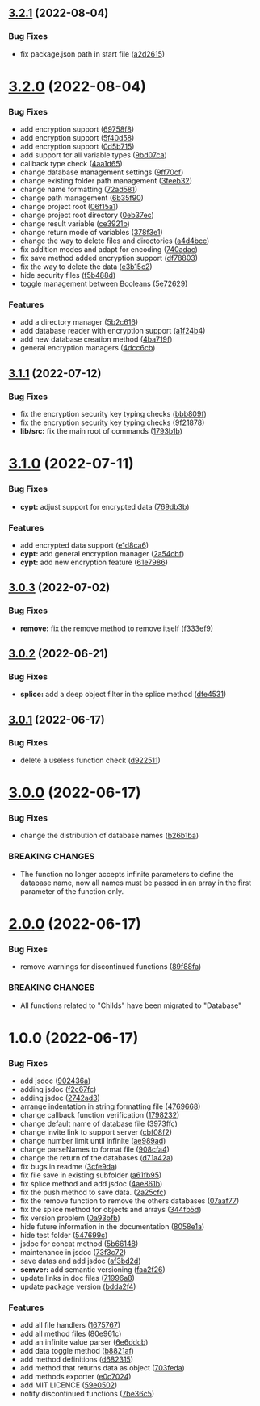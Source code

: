 ## [3.2.1](https://github.com/secure-db/secure-db/compare/v3.2.0...v3.2.1) (2022-08-04)


### Bug Fixes

* fix package.json path in start file ([a2d2615](https://github.com/secure-db/secure-db/commit/a2d26159f9eef19cad0536d07a1377e63113f5b0))

# [3.2.0](https://github.com/secure-db/secure-db/compare/v3.1.1...v3.2.0) (2022-08-04)


### Bug Fixes

* add encryption support ([69758f8](https://github.com/secure-db/secure-db/commit/69758f8d3c75db4faa536b9b0d0363ea974455d5))
* add encryption support ([5f40d58](https://github.com/secure-db/secure-db/commit/5f40d587df3bffc5a820d7911e5147d3542cc717))
* add encryption support ([0d5b715](https://github.com/secure-db/secure-db/commit/0d5b7158d0cd1e123fbfce8b0583be0fad651157))
* add support for all variable types ([9bd07ca](https://github.com/secure-db/secure-db/commit/9bd07ca1845061dd9240b4706572a343947d0a7c))
* callback type check ([4aa1d65](https://github.com/secure-db/secure-db/commit/4aa1d65454a8fa07af13390c638b103455973ec6))
* change database management settings ([9ff70cf](https://github.com/secure-db/secure-db/commit/9ff70cf0935bb8f43f9e69da062915d6de84a27c))
* change existing folder path management ([3feeb32](https://github.com/secure-db/secure-db/commit/3feeb32bb469dabfc1cfcdb960addf2195844070))
* change name formatting ([72ad581](https://github.com/secure-db/secure-db/commit/72ad58114bd9bfa944bd21f32921e36b4ea10467))
* change path management ([6b35f90](https://github.com/secure-db/secure-db/commit/6b35f90a62a1db3b6c7fda7ad944e60654dd06c5))
* change project root ([06f15a1](https://github.com/secure-db/secure-db/commit/06f15a116b9d9271c663e8ab9f0fa839baab9225))
* change project root directory ([0eb37ec](https://github.com/secure-db/secure-db/commit/0eb37ec8fe037df004bbe8051919e5869b6f8ea6))
* change result variable ([ce3921b](https://github.com/secure-db/secure-db/commit/ce3921b32d5a8e6a600cd580797b49e0b0ce75d6))
* change return mode of variables ([378f3e1](https://github.com/secure-db/secure-db/commit/378f3e1239e240bd931c79dd16e78144f08d7ea1))
* change the way to delete files and directories ([a4d4bcc](https://github.com/secure-db/secure-db/commit/a4d4bccf535f8eb57172997759e5d51605ba5485))
* fix addition modes and adapt for encoding ([740adac](https://github.com/secure-db/secure-db/commit/740adacb7a682f3fc51c0943934adaa7794ad248))
* fix save method added encryption support ([df78803](https://github.com/secure-db/secure-db/commit/df78803833c43b0fb0925dda84094fa7fa9e61d0))
* fix the way to delete the data ([e3b15c2](https://github.com/secure-db/secure-db/commit/e3b15c2f7b12a5ca5719aa5617200d1abeb06020))
* hide security files ([f5b488d](https://github.com/secure-db/secure-db/commit/f5b488d6da80999e74ba95ecc935a2f56c58c51f))
* toggle management between Booleans ([5e72629](https://github.com/secure-db/secure-db/commit/5e7262938b5df648804b938a43e87b4eeae64d7d))


### Features

* add a directory manager ([5b2c616](https://github.com/secure-db/secure-db/commit/5b2c61680b30a7ead15723a584dcb3d25db63ec9))
* add database reader with encryption support ([a1f24b4](https://github.com/secure-db/secure-db/commit/a1f24b4e04951543912db4eb1d891048c1318509))
* add new database creation method ([4ba719f](https://github.com/secure-db/secure-db/commit/4ba719f992ffdd90836cafe62e910204b6cf9037))
* general encryption managers ([4dcc6cb](https://github.com/secure-db/secure-db/commit/4dcc6cb3d9652331e04c5ca5c3fb7aa502597b14))

## [3.1.1](https://github.com/secure-db/secure-db/compare/v3.1.0...v3.1.1) (2022-07-12)


### Bug Fixes

* fix the encryption security key typing checks ([bbb809f](https://github.com/secure-db/secure-db/commit/bbb809f7229a1e09c0877dba23420b93f8393c4f))
* fix the encryption security key typing checks ([9f21878](https://github.com/secure-db/secure-db/commit/9f21878a4f73c6780a3b8b99b398b41e4787dc2b))
* **lib/src:** fix the main root of commands ([1793b1b](https://github.com/secure-db/secure-db/commit/1793b1b2d3210623a6fefb2fb075b6b3d18f197c))

# [3.1.0](https://github.com/secure-db/secure-db/compare/v3.0.3...v3.1.0) (2022-07-11)


### Bug Fixes

* **cypt:** adjust support for encrypted data ([769db3b](https://github.com/secure-db/secure-db/commit/769db3bd098286e50a786ea9d3e26f8adfadb3c0))


### Features

* add encrypted data support ([e1d8ca6](https://github.com/secure-db/secure-db/commit/e1d8ca6a204fef57dfef72fd44c7d0a9add799a1))
* **cypt:** add general encryption manager ([2a54cbf](https://github.com/secure-db/secure-db/commit/2a54cbfedfe5b04f00617685a97956bb4be52340))
* **cypt:** add new encryption feature ([61e7986](https://github.com/secure-db/secure-db/commit/61e79861ce5034f0eb3ed0aad4f32e2132fe2aaf))

## [3.0.3](https://github.com/secure-db/secure-db/compare/v3.0.2...v3.0.3) (2022-07-02)


### Bug Fixes

* **remove:** fix the remove method to remove itself ([f333ef9](https://github.com/secure-db/secure-db/commit/f333ef9c765b86b5aab020846fa14c89f85c95c7))

## [3.0.2](https://github.com/secure-db/secure-db/compare/v3.0.1...v3.0.2) (2022-06-21)


### Bug Fixes

* **splice:** add a deep object filter in the splice method ([dfe4531](https://github.com/secure-db/secure-db/commit/dfe4531e30eba39e788fbe25d3c88c22fd53669c))

## [3.0.1](https://github.com/secure-db/secure-db/compare/v3.0.0...v3.0.1) (2022-06-17)


### Bug Fixes

* delete a useless function check ([d922511](https://github.com/secure-db/secure-db/commit/d922511cba0985ff1e452da26064bcd7781df985))

# [3.0.0](https://github.com/secure-db/secure-db/compare/v2.0.0...v3.0.0) (2022-06-17)


### Bug Fixes

* change the distribution of database names ([b26b1ba](https://github.com/secure-db/secure-db/commit/b26b1ba6d8d89b805096fdaf30ee520641265bea))


### BREAKING CHANGES

* The function no longer accepts infinite parameters to define the database name, now
all names must be passed in an array in the first parameter of the function only.

# [2.0.0](https://github.com/secure-db/secure-db/compare/v1.0.0...v2.0.0) (2022-06-17)


### Bug Fixes

* remove warnings for discontinued functions ([89f88fa](https://github.com/secure-db/secure-db/commit/89f88fa73bfae77a2b56c0eec4c8dcd63aea56c5))


### BREAKING CHANGES

* All functions related to "Childs" have been migrated to "Database"

# 1.0.0 (2022-06-17)


### Bug Fixes

* add jsdoc ([902436a](https://github.com/secure-db/secure-db/commit/902436a0ca0a181251cefcc00bb5bd02dbf0e9d3))
* adding jsdoc ([f2c67fc](https://github.com/secure-db/secure-db/commit/f2c67fcb4a9bcba8bbaa5c15f76d790e7f3e33e2))
* adding jsdoc ([2742ad3](https://github.com/secure-db/secure-db/commit/2742ad38fdbbbf30ba48a282d2481c5fd0cf32cb))
* arrange indentation in string formatting file ([4769668](https://github.com/secure-db/secure-db/commit/47696682868f62f54cd54621f008a2f5f0a0be41))
* change callback function verification ([1798232](https://github.com/secure-db/secure-db/commit/179823217d4a4d35f59d5cefda73e23bd20342b8))
* change default name of database file ([3973ffc](https://github.com/secure-db/secure-db/commit/3973ffce18f078c30f27fa8164b455b9236a2863))
* change invite link to support server ([cbf08f2](https://github.com/secure-db/secure-db/commit/cbf08f22fd1ad9f5b77ddd6bc08eb05845f346a2))
* change number limit until infinite ([ae989ad](https://github.com/secure-db/secure-db/commit/ae989ad59a3f2140d3741e69e251e12fce33ed45))
* change parseNames to format file ([908cfa4](https://github.com/secure-db/secure-db/commit/908cfa48734c3dad3ec179c8858b0e15a314b046))
* change the return of the databases ([d71a42a](https://github.com/secure-db/secure-db/commit/d71a42aa42c2a61737a705f6aea44140edfe8af2))
* fix bugs in readme ([3cfe9da](https://github.com/secure-db/secure-db/commit/3cfe9da00381a4919a78c89ecd916df733ec8f27))
* fix file save in existing subfolder ([a61fb95](https://github.com/secure-db/secure-db/commit/a61fb950cc176b50c031c67238cbb71ae053031e))
* fix splice method and add jsdoc ([4ae861b](https://github.com/secure-db/secure-db/commit/4ae861b3c6f5d23b1b092d258b39d8944fb203cc))
* fix the push method to save data. ([2a25cfc](https://github.com/secure-db/secure-db/commit/2a25cfc09859a643b070a2717d250328492b40ac))
* fix the remove function to remove the others databases ([07aaf77](https://github.com/secure-db/secure-db/commit/07aaf775f3266d3d1ad64d6e3ddf70114c089b17))
* fix the splice method for objects and arrays ([344fb5d](https://github.com/secure-db/secure-db/commit/344fb5d4d80fe89fbe7ebc37eb8efde8dcf244be))
* fix version problem ([0a93bfb](https://github.com/secure-db/secure-db/commit/0a93bfb9cde9bd5aa4e22033faee4af2c00fc893))
* hide future information in the documentation ([8058e1a](https://github.com/secure-db/secure-db/commit/8058e1a3026c708c1581eaf8235d0f94dd5a8576))
* hide test folder ([547699c](https://github.com/secure-db/secure-db/commit/547699cb2eae2e7a886db7b51afafc5b92c3658a))
* jsdoc for concat method ([5b66148](https://github.com/secure-db/secure-db/commit/5b66148fff6d578d31b76dca2575fb7bb98a8ce7))
* maintenance in jsdoc ([73f3c72](https://github.com/secure-db/secure-db/commit/73f3c725e3e15cfd72c642321f8255cace67e6b1))
* save datas and add jsdoc ([af3bd2d](https://github.com/secure-db/secure-db/commit/af3bd2df8b3d9ec8bf89492b9e9e95d801eb4eab))
* **semver:** add semantic versioning ([faa2f26](https://github.com/secure-db/secure-db/commit/faa2f265d81355b793c5dad265f0352f16706ff3))
* update links in doc files ([71996a8](https://github.com/secure-db/secure-db/commit/71996a87a2e9bffba3b5374d088f0c885e3203de))
* update package version ([bdda2f4](https://github.com/secure-db/secure-db/commit/bdda2f4b5dac3836bcbeafad3703e51d113e09f9))


### Features

* add all file handlers ([1675767](https://github.com/secure-db/secure-db/commit/16757675de733654101157ecfa3471a583cde62d))
* add all method files ([80e961c](https://github.com/secure-db/secure-db/commit/80e961cbc32e4bc26ebb2a3b691613bc32fa0217))
* add an infinite value parser ([6e6ddcb](https://github.com/secure-db/secure-db/commit/6e6ddcbd896cd5aa45dfb7784a01eb3a77b9bbb7))
* add data toggle method ([b8821af](https://github.com/secure-db/secure-db/commit/b8821af7da5cb4231c96cd863bdc84ad8646108a))
* add method definitions ([d682315](https://github.com/secure-db/secure-db/commit/d68231509ec0df19f5840975d7f063c559ccc31e))
* add method that returns data as object ([703feda](https://github.com/secure-db/secure-db/commit/703feda65bcc10ca93be63967f111b34502c360e))
* add methods exporter ([e0c7024](https://github.com/secure-db/secure-db/commit/e0c7024db8b940152ec857852dc43ff80bf3cc23))
* add MIT LICENCE ([59e0502](https://github.com/secure-db/secure-db/commit/59e050278df78dd7545c0cc51b9e7e0a90d8c0dd))
* notify discontinued functions ([7be36c5](https://github.com/secure-db/secure-db/commit/7be36c5a744b27601c7bd403c8f5360762b71c28))
